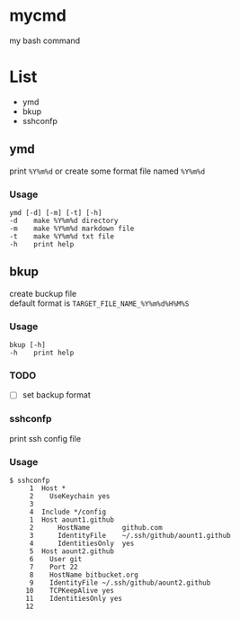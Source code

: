 # mycmd
my bash command

# List

- ymd
- bkup
- sshconfp

## ymd

print `%Y%m%d` or create some format file named `%Y%m%d`

### Usage

```
ymd [-d] [-m] [-t] [-h]
-d    make %Y%m%d directory
-m    make %Y%m%d markdown file
-t    make %Y%m%d txt file
-h    print help
```

## bkup

create buckup file  
default format is `TARGET_FILE_NAME_%Y%m%d%H%M%S`

### Usage

```
bkup [-h]
-h    print help
```

### TODO

- [ ] set backup format

### sshconfp

print ssh config file

### Usage

```
$ sshconfp
     1	Host *
     2	  UseKeychain yes
     3
     4	Include */config
     1	Host aount1.github
     2	    HostName        github.com
     3	    IdentityFile    ~/.ssh/github/aount1.github
     4	    IdentitiesOnly  yes
     5	Host aount2.github
     6	  User git
     7	  Port 22
     8	  HostName bitbucket.org
     9	  IdentityFile ~/.ssh/github/aount2.github
    10	  TCPKeepAlive yes
    11	  IdentitiesOnly yes
    12
```
